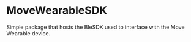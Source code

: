 # MoveWearableSDK

Simple package that hosts the BleSDK used to interface with the Move Wearable device.
